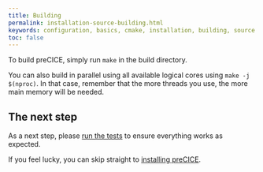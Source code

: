 ```yaml
---
title: Building
permalink: installation-source-building.html
keywords: configuration, basics, cmake, installation, building, source
toc: false
---
```


To build preCICE, simply run `make` in the build directory.

You can also build in parallel using all available logical cores using `make -j $(nproc)`. In that case, remember that the more threads you use, the more main memory will be needed.

## The next step

As a next step, please [run the tests](installation-source-testing) to ensure everything works as expected.

If you feel lucky, you can skip straight to [installing preCICE](installation-source-installation).
